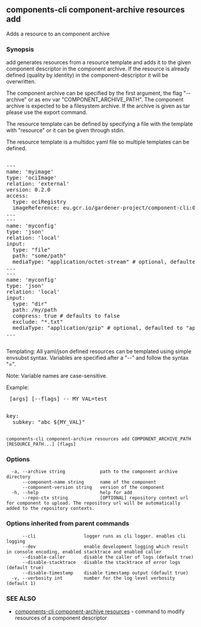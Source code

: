 ## components-cli component-archive resources add

Adds a resource to an component archive

### Synopsis


add generates resources from a resource template and adds it to the given component descriptor in the component archive.
If the resource is already defined (quality by identity) in the component-descriptor it will be overwritten.

The component archive can be specified by the first argument, the flag "--archive" or as env var "COMPONENT_ARCHIVE_PATH".
The component archive is expected to be a filesystem archive. If the archive is given as tar please use the export command.

The resource template can be defined by specifying a file with the template with "resource" or it can be given through stdin.

The resource template is a multidoc yaml file so multiple templates can be defined.

<pre>

---
name: 'myimage'
type: 'ociImage'
relation: 'external'
version: 0.2.0
access:
  type: ociRegistry
  imageReference: eu.gcr.io/gardener-project/component-cli:0.2.0
...
---
name: 'myconfig'
type: 'json'
relation: 'local'
input:
  type: "file"
  path: "some/path"
  mediaType: "application/octet-stream" # optional, defaulted to "application/octet-stream" or "application/gzip" if compress=true 
...
---
name: 'myconfig'
type: 'json'
relation: 'local'
input:
  type: "dir"
  path: /my/path
  compress: true # defaults to false
  exclude: "*.txt"
  mediaType: "application/gzip" # optional, defaulted to "application/x-tar" or "application/gzip" if compress=true 
...

</pre>


Templating:
All yaml/json defined resources can be templated using simple envsubst syntax.
Variables are specified after a "--" and follow the syntax "<name>=<value>".

Note: Variable names are case-sensitive.

Example:
<pre>
<command> [args] [--flags] -- MY_VAL=test
</pre>

<pre>

key:
  subkey: "abc ${MY_VAL}"

</pre>




```
components-cli component-archive resources add COMPONENT_ARCHIVE_PATH [RESOURCE_PATH...] [flags]
```

### Options

```
  -a, --archive string             path to the component archive directory
      --component-name string      name of the component
      --component-version string   version of the component
  -h, --help                       help for add
      --repo-ctx string            [OPTIONAL] repository context url for component to upload. The repository url will be automatically added to the repository contexts.
```

### Options inherited from parent commands

```
      --cli                  logger runs as cli logger. enables cli logging
      --dev                  enable development logging which result in console encoding, enabled stacktrace and enabled caller
      --disable-caller       disable the caller of logs (default true)
      --disable-stacktrace   disable the stacktrace of error logs (default true)
      --disable-timestamp    disable timestamp output (default true)
  -v, --verbosity int        number for the log level verbosity (default 1)
```

### SEE ALSO

* [components-cli component-archive resources](components-cli_component-archive_resources.md)	 - command to modify resources of a component descriptor

